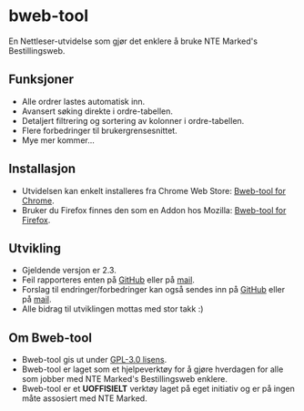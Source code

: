 # bweb-tool
En Nettleser-utvidelse som gjør det enklere å bruke NTE Marked's Bestillingsweb.

## Funksjoner
* Alle ordrer lastes automatisk inn.
* Avansert søking direkte i ordre-tabellen.
* Detaljert filtrering og sortering av kolonner i ordre-tabellen.
* Flere forbedringer til brukergrensesnittet.
* Mye mer kommer...

## Installasjon
* Utvidelsen kan enkelt installeres fra Chrome Web Store: [Bweb-tool for Chrome](https://chrome.google.com/webstore/detail/bweb-tool/knfdabmdmamjglkopginfhahnhecbnhl).
* Bruker du Firefox finnes den som en Addon hos Mozilla: [Bweb-tool for Firefox](https://addons.mozilla.org/en-US/firefox/addon/bweb-tool/).

## Utvikling
* Gjeldende versjon er 2.3.
* Feil rapporteres enten på [GitHub](https://github.com/tombayo/bweb-tool) eller på [mail](mailto:bweb-tool.dev@tombayo.com).
* Forslag til endringer/forbedringer kan også sendes inn på [GitHub](https://github.com/tombayo/bweb-tool) eller på [mail](mailto:bweb-tool.dev@tombayo.com).
* Alle bidrag til utviklingen mottas med stor takk :)

## Om Bweb-tool
* Bweb-tool gis ut under [GPL-3.0 lisens](https://github.com/tombayo/bweb-tool/blob/master/LICENSE).
* Bweb-tool er laget som et hjelpeverktøy for å gjøre hverdagen for alle som jobber med NTE Marked's Bestillingsweb enklere.  
* Bweb-tool er et __UOFFISIELT__ verktøy laget på eget initiativ og er på ingen måte assosiert med NTE Marked.
